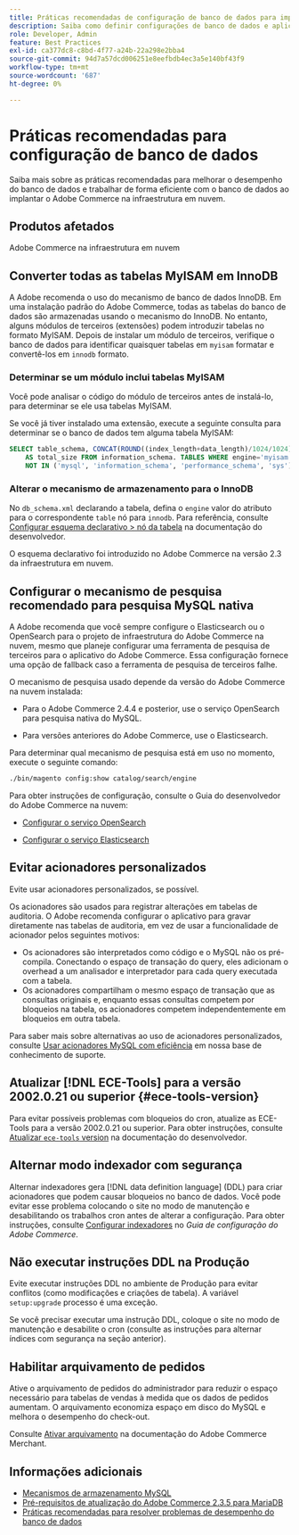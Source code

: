 ```yaml
---
title: Práticas recomendadas de configuração de banco de dados para implantações em nuvem
description: Saiba como definir configurações de banco de dados e aplicativo para melhorar o desempenho ao implantar o Adobe Commerce na infraestrutura em nuvem.
role: Developer, Admin
feature: Best Practices
exl-id: ca377dc8-c8bd-4f77-a24b-22a298e2bba4
source-git-commit: 94d7a57dcd006251e8eefbdb4ec3a5e140bf43f9
workflow-type: tm+mt
source-wordcount: '687'
ht-degree: 0%

---
```


# Práticas recomendadas para configuração de banco de dados

Saiba mais sobre as práticas recomendadas para melhorar o desempenho do banco de dados e trabalhar de forma eficiente com o banco de dados ao implantar o Adobe Commerce na infraestrutura em nuvem.

## Produtos afetados

Adobe Commerce na infraestrutura em nuvem

## Converter todas as tabelas MyISAM em InnoDB

A Adobe recomenda o uso do mecanismo de banco de dados InnoDB. Em uma instalação padrão do Adobe Commerce, todas as tabelas do banco de dados são armazenadas usando o mecanismo do InnoDB. No entanto, alguns módulos de terceiros (extensões) podem introduzir tabelas no formato MyISAM. Depois de instalar um módulo de terceiros, verifique o banco de dados para identificar quaisquer tabelas em `myisam` formatar e convertê-los em `innodb` formato.

### Determinar se um módulo inclui tabelas MyISAM

Você pode analisar o código do módulo de terceiros antes de instalá-lo, para determinar se ele usa tabelas MyISAM.

Se você já tiver instalado uma extensão, execute a seguinte consulta para determinar se o banco de dados tem alguma tabela MyISAM:

```sql
SELECT table_schema, CONCAT(ROUND((index_length+data_length)/1024/1024),'MB')
    AS total_size FROM information_schema. TABLES WHERE engine='myisam' AND table_schema
    NOT IN ('mysql', 'information_schema', 'performance_schema', 'sys');
```

### Alterar o mecanismo de armazenamento para o InnoDB

No `db_schema.xml` declarando a tabela, defina o `engine` valor do atributo para o correspondente `table` nó para `innodb`. Para referência, consulte [Configurar esquema declarativo > nó da tabela](https://developer.adobe.com/commerce/php/development/components/declarative-schema/configuration/) na documentação do desenvolvedor.

O esquema declarativo foi introduzido no Adobe Commerce na versão 2.3 da infraestrutura em nuvem.

## Configurar o mecanismo de pesquisa recomendado para pesquisa MySQL nativa

A Adobe recomenda que você sempre configure o Elasticsearch ou o OpenSearch para o projeto de infraestrutura do Adobe Commerce na nuvem, mesmo que planeje configurar uma ferramenta de pesquisa de terceiros para o aplicativo do Adobe Commerce. Essa configuração fornece uma opção de fallback caso a ferramenta de pesquisa de terceiros falhe.

O mecanismo de pesquisa usado depende da versão do Adobe Commerce na nuvem instalada:

- Para o Adobe Commerce 2.4.4 e posterior, use o serviço OpenSearch para pesquisa nativa do MySQL.

- Para versões anteriores do Adobe Commerce, use o Elasticsearch.

Para determinar qual mecanismo de pesquisa está em uso no momento, execute o seguinte comando:

```bash
./bin/magento config:show catalog/search/engine
```

Para obter instruções de configuração, consulte o Guia do desenvolvedor do Adobe Commerce na nuvem:

- [Configurar o serviço OpenSearch](https://devdocs.magento.com/cloud/project/services-opensearch.html)

- [Configurar o serviço Elasticsearch](https://devdocs.magento.com/cloud/project/services-elastic.html)

## Evitar acionadores personalizados

Evite usar acionadores personalizados, se possível.

Os acionadores são usados para registrar alterações em tabelas de auditoria. O Adobe recomenda configurar o aplicativo para gravar diretamente nas tabelas de auditoria, em vez de usar a funcionalidade de acionador pelos seguintes motivos:

- Os acionadores são interpretados como código e o MySQL não os pré-compila. Conectando o espaço de transação do query, eles adicionam o overhead a um analisador e interpretador para cada query executada com a tabela.
- Os acionadores compartilham o mesmo espaço de transação que as consultas originais e, enquanto essas consultas competem por bloqueios na tabela, os acionadores competem independentemente em bloqueios em outra tabela.

Para saber mais sobre alternativas ao uso de acionadores personalizados, consulte [Usar acionadores MySQL com eficiência](mysql-triggers-usage.md) em nossa base de conhecimento de suporte.

## Atualizar [!DNL ECE-Tools] para a versão 2002.0.21 ou superior {#ece-tools-version}

Para evitar possíveis problemas com bloqueios do cron, atualize as ECE-Tools para a versão 2002.0.21 ou superior. Para obter instruções, consulte [Atualizar `ece-tools` version](https://devdocs.magento.com/cloud/project/ece-tools-update.html) na documentação do desenvolvedor.

## Alternar modo indexador com segurança

<!--This best practice might belong in the Maintenance phase. Database lock prevention might be consolidated under a single heading-->

Alternar indexadores gera [!DNL data definition language] (DDL) para criar acionadores que podem causar bloqueios no banco de dados. Você pode evitar esse problema colocando o site no modo de manutenção e desabilitando os trabalhos cron antes de alterar a configuração.
Para obter instruções, consulte [Configurar indexadores](https://experienceleague.adobe.com/docs/commerce-operations/configuration-guide/cli/manage-indexers.html#configure-indexers-1) no *Guia de configuração do Adobe Commerce*.

## Não executar instruções DDL na Produção

Evite executar instruções DDL no ambiente de Produção para evitar conflitos (como modificações e criações de tabela). A variável `setup:upgrade` processo é uma exceção.

Se você precisar executar uma instrução DDL, coloque o site no modo de manutenção e desabilite o cron (consulte as instruções para alternar índices com segurança na seção anterior).

## Habilitar arquivamento de pedidos

Ative o arquivamento de pedidos do administrador para reduzir o espaço necessário para tabelas de vendas à medida que os dados de pedidos aumentam. O arquivamento economiza espaço em disco do MySQL e melhora o desempenho do check-out.

Consulte [Ativar arquivamento](https://experienceleague.adobe.com/docs/commerce-admin/stores-sales/order-management/orders/order-archive.html) na documentação do Adobe Commerce Merchant.

## Informações adicionais

- [Mecanismos de armazenamento MySQL](https://dev.mysql.com/doc/refman/8.0/en/storage-engines.html)
- [Pré-requisitos de atualização do Adobe Commerce 2.3.5 para MariaDB](../maintenance/commerce-235-upgrade-prerequisites-mariadb.md)
- [Práticas recomendadas para resolver problemas de desempenho do banco de dados](../maintenance/resolve-database-performance-issues.md)
